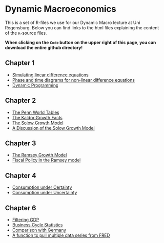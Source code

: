 # Dynamic Macroeconomics
This is a set of R-files we use for our Dynamic Macro lecture at Uni Regensburg. Below you can find links to the html files explaining the content of the `R`-source files.

**When clicking on the `Code` button on the upper right of this page, you can download the entire github directory!**


## Chapter 1

- [Simulating linear difference equations](https://raw.githack.com/fabiankindermann/dynamic-macro/main/r_markdown/chap01_01_linear_DEs.html)
- [Phase and time diagrams for non-linear difference equations](https://raw.githack.com/fabiankindermann/dynamic-macro/main/r_markdown/chap01_02_nonlinear_DEs.html)
- [Dynamic Programming](https://raw.githack.com/fabiankindermann/dynamic-macro/main/r_markdown/chap01_03_dynamic_programming.html)

## Chapter 2

- [The Penn World Tables](https://raw.githack.com/fabiankindermann/dynamic-macro/main/r_markdown/chap02_01_PWT.html)
- [The Kaldor Growth Facts](https://raw.githack.com/fabiankindermann/dynamic-macro/main/r_markdown/chap02_02_Kaldor_facts.html)
- [The Solow Growth Model](https://raw.githack.com/fabiankindermann/dynamic-macro/main/r_markdown/chap02_03_Solow_model.html)
- [A Discussion of the Solow Growth Model](https://raw.githack.com/fabiankindermann/dynamic-macro/main/r_markdown/chap02_04_discussion.html)

## Chapter 3

- [The Ramsey Growth Model](https://raw.githack.com/fabiankindermann/dynamic-macro/main/r_markdown/chap03_01_Ramsey_model.html)
- [Fiscal Policy in the Ramsey model](https://raw.githack.com/fabiankindermann/dynamic-macro/main/r_markdown/chap03_02_fiscal_policy.html)

## Chapter 4

- [Consumption under Certainty](https://raw.githack.com/fabiankindermann/dynamic-macro/main/r_markdown/chap04_01_certain_cons.html)
- [Consumption under Uncertainty](https://raw.githack.com/fabiankindermann/dynamic-macro/main/r_markdown/chap04_02_uncertain_cons.html)

## Chapter 6

- [Filtering GDP](https://raw.githack.com/fabiankindermann/dynamic-macro/main/r_markdown/chap06_01_filtering_GDP.html)
- [Business Cycle Statistics](https://raw.githack.com/fabiankindermann/dynamic-macro/main/r_markdown/chap06_02_bc_statistics.html)
- [Comparison with Germany](https://raw.githack.com/fabiankindermann/dynamic-macro/main/r_markdown/chap06_03_country_comparison.html)
- [A function to pull multiple data series from FRED](https://raw.githack.com/fabiankindermann/dynamic-macro/main/r_markdown/chap06_func_get_fred_data.html)